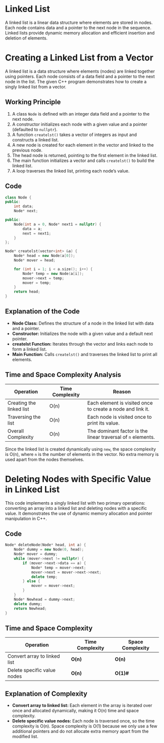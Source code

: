 
# Linked List

A linked list is a linear data structure where elements are stored in nodes. Each node contains data and a pointer to the next node in the sequence. Linked lists provide dynamic memory allocation and efficient insertion and deletion of elements.

# Creating a Linked List from a Vector

A linked list is a data structure where elements (nodes) are linked together using pointers. Each node consists of a data field and a pointer to the next node in the list. The given C++ program demonstrates how to create a singly linked list from a vector.

## Working Principle 

1. A class `Node` is defined with an integer data field and a pointer to the next node.
2. A constructor initializes each node with a given value and a pointer (defaulted to `nullptr`).
3. A function `createlst()` takes a vector of integers as input and constructs a linked list.
4. A new node is created for each element in the vector and linked to the previous node.
5. The head node is returned, pointing to the first element in the linked list.
6. The main function initializes a vector and calls `createlst()` to build the linked list.
7. A loop traverses the linked list, printing each node’s value.

## Code 

```cpp
class Node {
public:
    int data;
    Node* next;

public:
    Node(int a = 0, Node* next1 = nullptr) {
        data = a;
        next = next1;
    }
};

Node* createlst(vector<int> &a) {
    Node* head = new Node(a[0]);
    Node* mover = head;

    for (int i = 1; i < a.size(); i++) {
        Node* temp = new Node(a[i]);
        mover->next = temp;
        mover = temp;
    }
    return head;
}
````

## Explanation of the Code 

* **Node Class:** Defines the structure of a node in the linked list with data and a pointer.
* **Constructor:** Initializes the node with a given value and a default next pointer.
* **createlst Function:** Iterates through the vector and links each node to form a linked list.
* **Main Function:** Calls `createlst()` and traverses the linked list to print all elements.

## Time and Space Complexity Analysis 

| Operation                | Time Complexity | Reason                                                       |
| ------------------------ | --------------- | ------------------------------------------------------------ |
| Creating the linked list | O(n)            | Each element is visited once to create a node and link it.   |
| Traversing the list      | O(n)            | Each node is visited once to print its value.                |
| Overall Complexity       | O(n)            | The dominant factor is the linear traversal of `n` elements. |

Since the linked list is created dynamically using `new`, the space complexity is O(n), where `n` is the number of elements in the vector. No extra memory is used apart from the nodes themselves.

# Deleting Nodes with Specific Value in Linked List

This code implements a singly linked list with two primary operations: converting an array into a linked list and deleting nodes with a specific value. It demonstrates the use of dynamic memory allocation and pointer manipulation in C++.

## Code 

```cpp
Node* deleteNode(Node* head, int a) {
    Node* dummy = new Node(0, head);
    Node* mover = dummy;
    while (mover->next != nullptr) {
        if (mover->next->data == a) {
            Node* temp = mover->next;
            mover->next = mover->next->next;
            delete temp;
        } else {
            mover = mover->next;
        }
    }
    Node* Newhead = dummy->next;
    delete dummy;
    return Newhead;
}
```

## Time and Space Complexity 

| Operation                    | Time Complexity | Space Complexity |
| ---------------------------- | --------------- | ---------------- |
| Convert array to linked list | **O(n)**        | **O(n)**         |
| Delete specific value nodes  | **O(n)**        | **O(1)#**        |

## Explanation of Complexity 

* **Convert array to linked list:** Each element in the array is iterated over once and allocated dynamically, making it O(n) time and space complexity.
* **Delete specific value nodes:** Each node is traversed once, so the time complexity is O(n). Space complexity is O(1) because we only use a few additional pointers and do not allocate extra memory apart from the modified list.
